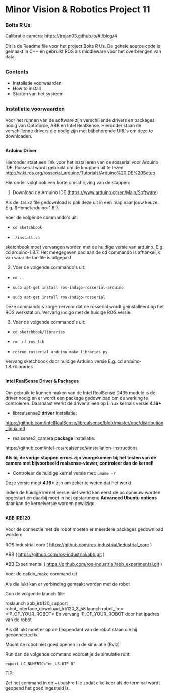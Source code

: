 # Minor Vision & Robotics Project 11
### Bolts R Us

Calibratie camera: https://trojan03.github.io/#!/blog/4

Dit is de Readme file voor het project Bolts R Us. De gehele source code is gemaakt in C++ en gebruikt ROS als middleware voor 
het overbrengen van data.

##

### Contents
  - Installatie voorwaarden
  - How to install
  - Starten van het systeem
  
##
  
### Installatie voorwaarden
Voor het runnen van de software zijn verschillende drivers en packages nodig van Optoforce, ABB en Intel RealSense. Hieronder 
staan de verschillende drivers die nodig zijn met bijbehorende URL's om deze te downloaden.

##

#### Arduino Driver
Hieronder staat een link voor het installeren van de rosserial voor Arduino IDE. Rosserial wordt gebruikt om de knoppen uit te lezen.
http://wiki.ros.org/rosserial_arduino/Tutorials/Arduino%20IDE%20Setup

Hieronder volgt ook een korte omschrijving van de stappen:
1. Download de Arduino IDE (https://www.arduino.cc/en/Main/Software)

Als de .tar.xz file gedownload is pak deze uit in een map naar jouw keuze. E.g. $Home/arduino-1.8.7.

Voer de volgende commando's uit: 

- `cd sketchbook`

- `./install.sh`

sketchbook moet vervangen worden met de huidige versie van arduino. E.g. cd arduino-1.8.7. Het meegegeven pad aan de cd commando is afhankelijk van waar de tar-file is uitgepakt.

2. Voer de volgende commando's uit:

- `cd ..`

- `sudo apt-get install ros-indigo-rosserial-arduino`

- `sudo apt-get install ros-indigo-rosserial`

Deze commando's zorgen ervoor dat de rosserial wordt geinstalleerd op het ROS werkstation. Vervang indigo met de huidige ROS versie.

3. Voer de volgende commando's uit: 

- `cd sketchbook/libraries`
  
- `rm -rf ros_lib`

- `rosrun rosserial_arduino make_libraries.py`

Vervang sketchbook door huidige Arduino versie E.g. cd arduino-1.8.7/libraries

##

#### Intel RealSense Driver & Packages
Om gebruik te kunnen maken van de Intel RealSense D435 module is de driver nodig en er wordt een package gedownload om de werking te controleren. Daarnaast werkt de driver alleen op Linux kernals versie **4.16+**


- librealsense2 **driver** installatie:

https://github.com/IntelRealSense/librealsense/blob/master/doc/distribution_linux.md

- realsense2_camera **package** installatie:

https://github.com/intel-ros/realsense/#installation-instructions


**Als bij de vorige stappen errors zijn voorgekomen bij het testen van de camera met bijvoorbeeld realsense-viewer, controleer dan de kernel!** 

- Controleer de huidige kernel versie met:
  `uname -r`
  
Deze versie moet **4.16+** zijn om zeker te weten dat het werkt.
  
Indien de huidige kernel versie niet werkt kan eerst de pc opnieuw worden opgestart en daarbij moet in het opstartmenu **Advanced Ubuntu options** daar kan de kernelversie worden gewijzigd.

##

#### ABB IRB120

Voor de connectie met de robot moeten er meerdere packages gedownload worden:

ROS industrial core ( https://github.com/ros-industrial/industrial_core )

ABB ( https://github.com/ros-industrial/abb.git )

ABB Experimental ( https://github.com/ros-industrial/abb_experimental.git )

Voer de catkin_make command uit

Als die lukt kan er verbinding gemaakt worden met de robot

Gun de volgende launch file: 

roslaunch abb_irb120_support robot_interface_download_irb120_3_58.launch robot_ip:=<IP_OF_YOUR_ROBOT>
En vervang IP_OF_YOUR_ROBOT door het ipadres van de robot

Als dit lukt moet er op de flexpendant van de robot staan die hij geconnected is. 


Mocht de robot niet goed openen in de simulatie (Rviz)

Run dan de volgende command voordat je de simulatie runt:

`export LC_NUMERIC="en_US.UTF-8"` 

TIP:

Zet het command in de ~/.bashrc file zodat elke keer als de terminal wordt geopend het goed ingesteld is.
